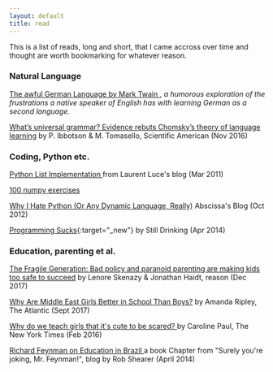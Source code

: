 ```yaml
---
layout: default
title: read
---
```


This is a list of reads, long and short, that I came accross over time and thought
are worth bookmarking for whatever reason. 

### Natural Language
<a
href="http://how-to-learn-any-language.com/e/languages/german/the-awful-german-language.html"> The awful German Language by Mark Twain </a>, *a humorous exploration of the frustrations a native speaker of English has with learning German as a second language.*

<a
href="https://www.salon.com/2016/09/10/what-will-universal-grammar-evidence-rebuts-chomskys-theory-of-language-learning_partner/">
What’s universal grammar? Evidence rebuts Chomsky’s theory of language
learning</a> by P. Ibbotson & M. Tomasello, Scientific American (Nov 2016)

### Coding, Python etc.

<a href="http://www.laurentluce.com/posts/python-list-implementation/"> Python List Implementation </a> from Laurent Luce's blog (Mar 2011)

<a href="http://www.labri.fr/perso/nrougier/teaching/numpy.100/index.html" target="_blank">100 numpy exercises</a> 

<a href="https://semitwist.com/articles/article/view/why-i-hate-python-or-any-dynamic-language-really">Why I Hate Python (Or Any Dynamic Language, Really)</a> Abscissa's Blog (Oct 2012)

[Programming
Sucks](https://www.stilldrinking.org/programming-sucks){:target="_new"} by
Still Drinking (Apr 2014)

### Education, parenting et al.

<a href="https://reason.com/archives/2017/10/26/the-fragile-generation">
The Fragile Generation: Bad policy and paranoid parenting are making kids too
safe to succeed</a> by Lenore Skenazy & Jonathan Haidt, reason (Dec 2017)

<a href="https://www.theatlantic.com/education/archive/2017/09/boys-are-not-defective/540204/?utm_source=atlfb" target="_blank">Why Are Middle East Girls Better in School Than Boys?</a> by Amanda Ripley, The Atlantic (Sept 2017)

<a
href="https://www.nytimes.com/2016/02/21/opinion/sunday/why-do-we-teach-girls-that-its-cute-to-be-scared.html?linkId=23060548&_r=0" target="_blank">
Why do we teach girls that it's cute to be scared? </a> by Caroline Paul, The
New York Times (Feb 2016)

<a href="http://v.cx/2010/04/feynman-brazil-education" target="_blank"> Richard
Feynman on Education in Brazil </a> a book Chapter from "Surely you're joking,
Mr. Feynman!", blog by Rob Shearer (April 2014)

